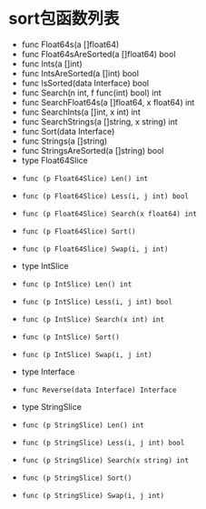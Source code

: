 # sort包函数列表

- func Float64s(a []float64)
- func Float64sAreSorted(a []float64) bool
- func Ints(a []int)
- func IntsAreSorted(a []int) bool
- func IsSorted(data Interface) bool
- func Search(n int, f func(int) bool) int
- func SearchFloat64s(a []float64, x float64) int
- func SearchInts(a []int, x int) int
- func SearchStrings(a []string, x string) int
- func Sort(data Interface)
- func Strings(a []string)
- func StringsAreSorted(a []string) bool
- type Float64Slice
-     func (p Float64Slice) Len() int
-     func (p Float64Slice) Less(i, j int) bool
-     func (p Float64Slice) Search(x float64) int
-     func (p Float64Slice) Sort()
-     func (p Float64Slice) Swap(i, j int)
- type IntSlice
-     func (p IntSlice) Len() int
-     func (p IntSlice) Less(i, j int) bool
-     func (p IntSlice) Search(x int) int
-     func (p IntSlice) Sort()
-     func (p IntSlice) Swap(i, j int)
- type Interface
-     func Reverse(data Interface) Interface
- type StringSlice
-     func (p StringSlice) Len() int
-     func (p StringSlice) Less(i, j int) bool
-     func (p StringSlice) Search(x string) int
-     func (p StringSlice) Sort()
-     func (p StringSlice) Swap(i, j int)
